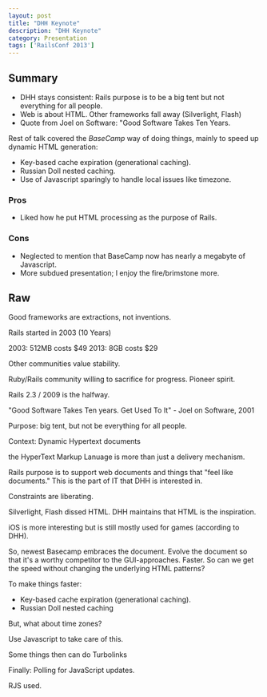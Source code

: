 ```yaml
---
layout: post
title: "DHH Keynote"
description: "DHH Keynote"
category: Presentation
tags: ['RailsConf 2013']
---
```

## Summary

* DHH stays consistent: Rails purpose is to be a big tent but not everything for all people.
* Web is about HTML.  Other frameworks fall away (Silverlight, Flash)
* Quote from Joel on Software: "Good Software Takes Ten Years.

<!-- more -->

Rest of talk covered the *BaseCamp* way of doing things, mainly to speed up dynamic HTML generation:

* Key-based cache expiration (generational caching).
* Russian Doll nested caching.
* Use of Javascript sparingly to handle local issues like timezone.

### Pros

* Liked how he put HTML processing as the purpose of Rails.

### Cons

* Neglected to mention that BaseCamp now has nearly a megabyte of Javascript.
* More subdued presentation; I enjoy the fire/brimstone more.

## Raw

Good frameworks are extractions, not inventions.

Rails started in 2003 (10 Years)

2003: 512MB costs $49
2013: 8GB costs $29

Other communities value stability.

Ruby/Rails community willing to sacrifice for progress.  Pioneer spirit.

Rails 2.3 / 2009 is the halfway.

"Good Software Takes Ten years.  Get Used To It" - Joel on Software, 2001

Purpose: big tent, but not be everything for all people.

Context: Dynamic Hypertext documents

the HyperText Markup Lanuage is more than just a delivery mechanism.

Rails purpose is to support web documents and things that "feel like documents."  This is the part of IT that DHH is
interested in.

Constraints are liberating.

Silverlight, Flash dissed HTML.  DHH maintains that HTML is the inspiration.

iOS is more interesting but is still mostly used for games (according to DHH).

So, newest Basecamp embraces the document.  Evolve the document so that it's a worthy competitor to the
GUI-approaches.  Faster.  So can we get the speed without changing the underlying HTML patterns?

To make things faster:

* Key-based cache expiration (generational caching).
* Russian Doll nested caching

But, what about time zones?

Use Javascript to take care of this.

Some things then can do Turbolinks

Finally: Polling for JavaScript updates.

RJS used.

